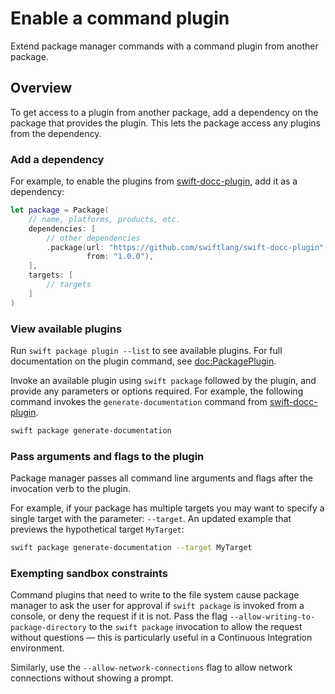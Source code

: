 # Enable a command plugin

Extend package manager commands with a command plugin from another package.

## Overview

To get access to a plugin from another package, add a dependency on the package that provides the plugin.
This lets the package access any plugins from the dependency.

### Add a dependency

For example, to enable the plugins from [swift-docc-plugin](https://github.com/swiftlang/swift-docc-plugin), add it as a dependency:

```swift
let package = Package(
    // name, platforms, products, etc.
    dependencies: [
        // other dependencies
        .package(url: "https://github.com/swiftlang/swift-docc-plugin",
                 from: "1.0.0"),
    ],
    targets: [
        // targets
    ]
)
```

### View available plugins

Run `swift package plugin --list` to see available plugins.
For full documentation on the plugin command, see <doc:PackagePlugin>.

Invoke an available plugin using `swift package` followed by the plugin, and provide any parameters or options required.
For example, the following command invokes the `generate-documentation` command from [swift-docc-plugin](https://github.com/swiftlang/swift-docc-plugin).

```bash
swift package generate-documentation
```

### Pass arguments and flags to the plugin

Package manager passes all command line arguments and flags after the invocation verb to the plugin.

For example, if your package has multiple targets you may want to specify a single target with the parameter: `--target`.
An updated example that previews the hypothetical target `MyTarget`:

```bash
swift package generate-documentation --target MyTarget
```

### Exempting sandbox constraints

Command plugins that need to write to the file system cause package manager to ask the user for approval if `swift package` is invoked from a console, or deny the request if it is not.
Pass the flag `--allow-writing-to-package-directory` to the `swift package` invocation to allow the request without questions — this is particularly useful in a Continuous Integration environment.

Similarly, use the `--allow-network-connections` flag to allow network connections without showing a prompt.
